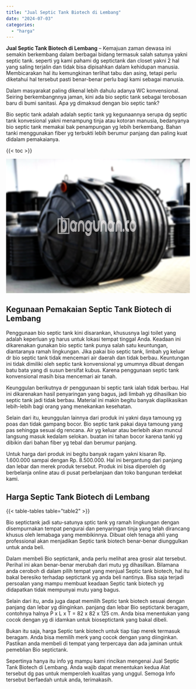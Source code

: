 ```yaml
---
title: "Jual Septic Tank Biotech di Lembang"
date: "2024-07-03"
categories: 
  - "harga"
---
```


**Jual Septic Tank Biotech di Lembang** – Kemajuan zaman dewasa ini semakin berkembang dalam berbagai bidang termasuk salah satunya yakni septic tank. seperti yg kami pahami dg septictank dan closet yakni 2 hal yang saling terjalin dan tidak bisa dipisahkan dalam kehidupan manusia. Membicarakan hal itu kemungkinan terlihat tabu dan asing, tetapi perlu diketahui hal tersebut pasti benar-benar perlu bagi kami sebagai manusia.

Dalam masyarakat paling dikenal lebih dahulu adanya WC konvensional. Seiring berkembangnnya jaman, kini ada bio septic tank sebagai terobosan baru di bumi sanitasi. Apa yg dimaksud dengan bio septic tank?

Bio septic tank adalah adalah septic tank yg kegunaannya serupa dg septic tank konvesional yakni menampung tinja atau kotoran manusia, bedanyanya bio septic tank memakai bak penampungan yg lebih berkembang. Bahan tanki menggunakan fiber yg terbukti lebih berumur panjang dan paling kuat didalam pemakaianya.

{{< toc >}}

![Jual Septic Tank Biotech di Lembang](/images/jual-bio-septictank-35.png)

## Kegunaan Pemakaian Septic Tank Biotech di Lembang

Penggunaan bio septic tank kini disarankan, khususnya lagi toilet yang adalah keperluan yg harus untuk lokasi tempat tinggal Anda. Keadaan ini dikarenakan gunakan bio septic tank punya salah satu keuntungan, diantaranya ramah lingkungan. Jika pakai bio septic tank, limbah yg keluar dr bio septic tank tidak mencemari air daerah dan tidak berbau. Keuntungan ini tidak dimiliki oleh septic tank konvensional yg umumnya dibuat dengan batu bata yang di susun bersifat kubus. Karena penggunaan septic tank konvensional masih bisa mencemari air tanah.

Keunggulan berikutnya dr penggunaan bi septic tank ialah tidak berbau. Hal ini dikarenakan hasil penyaringan yang bagus, jadi limbah yg dihasilkan bio septic tank jadi tidak berbau. Material ini makin begitu banyak diaplikasikan lebih-lebih bagi orang yang menekankan kesehatan.

Selain dari itu, keunggulan lainnya dari produk ini yakni daya tamoung yg poas dan tidak gampang bocor. Bio septic tank pakai daya tamoung yang pas sehingga sesuai dg rencana. Air yg keluar atau berlebih akan muncul langsung masuk kedalam selokan. buatan ini tahan bocor karena tanki yg dibikin dari bahan fiber yg tebal dan berumur panjang.

Untuk harga dari produk ini begitu banyak ragam yakni kisaran Rp. 1.600.000 sampai dengan Rp. 8.500.000. Hal ini bergantung dari panjang dan lebar dan merek produk tersebut. Produk ini bisa diperoleh dg berbelanja online atau di pusat perbelanjaan dan toko bangunan terdekat kami.

## Harga Septic Tank Biotech di Lembang

{{< table-tables table="table2" >}}

Bio septictank jadi satu-satunya sptic tank yg ramah lingkungan dengan disempurnakan tempat pengurai dan penyaringan tinja yang telah dirancang khusus oleh lemabaga yang membikinnya. Dibuat oleh tenaga ahli yang professional akan menjadikan Septic tank biotech benar-benar diunggulkan untuk anda beli.

Dalam membeli Bio septictank, anda perlu melihat area grosir alat tersebut. Perihal ini akan benar-benar merubah dari mutu yg dihasilkan. Bilamana anda ceroboh di dalam pilih tempat yang menjual Septic tank biotech, hal itu bakal beresiko terhadap septictank yg anda beli nantinya. Bisa saja terjadi persoalan yang mampu membuat keadaan Septic tank biotech yg didapatkan tidak mempunyai mutu yang bagus.

Selain dari itu, anda juga dapat memilih Septic tank biotech sesuai dengan panjang dan lebar yg diinginkan. panjang dan lebar Bio septictank beragam, contohnya halnya P x L x T = 82 x 82 x 125 cm. Anda bisa menentukan yang cocok dengan yg di idamkan untuk bioseptictank yang bakal dibeli.

Bukan itu saja, harga Septic tank biotech untuk tiap tiap merek termasuk beragam. Anda bisa memilih merk yang cocok dengan yang diinginkan. Pastikan anda membeli di tempat yang terpercaya dan ada jaminan untuk pemeblian Bio septictank.

Sepertinya hanya itu info yg mampu kami rincikan mengenai Jual Septic Tank Biotech di Lembang. Anda wajib dapat menentukan kedua Alat tersebut dg pas untuk memperoleh kualitas yang unggul. Semoga Info tersebut berfaedah untuk anda, terimakasih.
